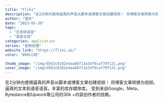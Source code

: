 ```yaml
---
title: "Fliki"
description: "在2分钟内使用逼真的声音从脚本或博客文章创建视频！ 将博客文章转换为视频。逼真的文本到语音语音。丰富的库存媒体库。 受到"
author: "瑞东"
date: "2023-03-30"
tags:
  - "文本转语音"
  - "语音合成"
categories: application
series: "音频处理"
website_link: "https://fliki.ai/"
color: "#00CC8E"

thumb_image: "/img/d563c0182e4aa80711e3df9caf79f131.png"
cover_image: "/img/d563c0182e4aa80711e3df9caf79f131.png"
---
```


在2分钟内使用逼真的声音从脚本或博客文章创建视频！ 将博客文章转换为视频。逼真的文本到语音语音。丰富的库存媒体库。 受到来自Google，Meta，Bytedance和Upwork等公司的30k +内容创作者的信赖。